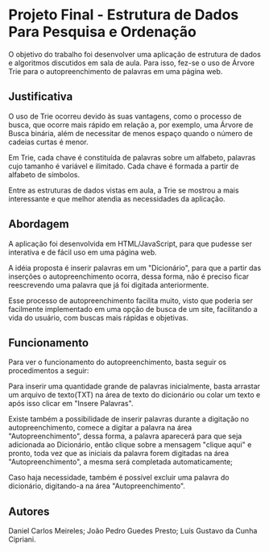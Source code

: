 Projeto Final - Estrutura de Dados Para Pesquisa e Ordenação
================================

O objetivo do trabalho foi desenvolver uma aplicação de estrutura de dados e algoritmos discutidos em sala de aula. Para isso, fez-se o uso de Árvore Trie para o autopreenchimento de palavras em uma página web.


Justificativa
-------------

O uso de Trie ocorreu devido às suas vantagens, como o processo de busca, que ocorre mais rápido em relação a, por exemplo, uma Árvore de Busca binária, além de necessitar de menos espaço quando o número de cadeias curtas é menor.

Em Trie, cada chave é constituída de palavras sobre um alfabeto, palavras cujo tamanho é variável e ilimitado. Cada chave é formada a partir de alfabeto de símbolos.

Entre as estruturas de dados vistas em aula, a Trie se mostrou a mais interessante e que melhor atendia as necessidades da aplicação.


Abordagem
---------

A aplicação foi desenvolvida em HTML/JavaScript, para que pudesse ser interativa e de fácil uso em uma página web.

A idéia proposta é inserir palavras em um "Dicionário", para que a partir das inserções o autopreenchimento ocorra, dessa forma, não é preciso ficar reescrevendo uma palavra que já foi digitada anteriormente. 

Esse processo de autopreenchimento facilita muito, visto que poderia ser facilmente implementado em uma opção de busca de um site, facilitando a vida do usuário, com buscas mais rápidas e objetivas.


Funcionamento
------------

Para ver o funcionamento do autopreenchimento, basta seguir os procedimentos a seguir:

Para inserir uma quantidade grande de palavras inicialmente, basta arrastar um arquivo de texto(TXT) na área de texto do dicionário ou colar um texto e após isso clicar em "Insere Palavras".

Existe também a possibilidade de inserir palavras durante a digitação no autopreenchimento, comece a digitar a palavra na área "Autopreenchimento", dessa forma, a palavra aparecerá para que seja adicionada ao Dicionário, então clique sobre a mensagem "clique aqui" e pronto, toda vez que as iniciais da palavra forem digitadas na área "Autopreenchimento", a mesma será completada automaticamente;

Caso haja necessidade, também é possível excluir uma palavra do dicionário, digitando-a na área "Autopreenchimento".


Autores
-------

Daniel Carlos Meireles;
João Pedro Guedes Presto;
Luís Gustavo da Cunha Cipriani.